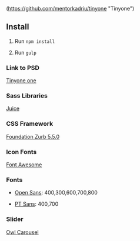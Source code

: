 
(https://github.com/mentorkadriu/tinyone "Tinyone")

## Install ##

1. Run `npm install`

2. Run `gulp`


### Link to PSD ###

[Tinyone one](http://www.designmaz.net/freebies/tinyone-psd-one-page-template/)

### Sass Libraries ###

[Juice](http://juicynex.us/juice/)

### CSS Framework ###

[Foundation Zurb 5.5.0](http://fortawesome.github.io/Font-Awesome/)

### Icon Fonts ###

[Font Awesome](http://fortawesome.github.io/Font-Awesome/)

### Fonts ###

* [Open Sans](http://www.google.com/fonts): 400,300,600,700,800

* [PT Sans](http://www.google.com/fonts): 400,700

### Slider ###

[Owl Carousel](http://owlgraphic.com/owlcarousel/)